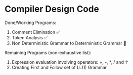 # Compiler Design Code
Done/Working Programs:
1) Comment Elimination ✅
2) Token Analysis ✅
3) Non Deterministic Grammar to Deterministic Grammar 🔨

Remaining Programs (non-exhaustive list):
1) Expression evaluation involving operators: +, -, *, / and ↑
2) Creating First and Follow set of LL(1) Grammar